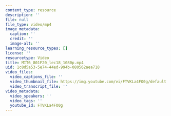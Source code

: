 ```yaml
---
content_type: resource
description: ''
file: null
file_type: video/mp4
image_metadata:
  caption: ''
  credit: ''
  image-alt: ''
learning_resource_types: []
license: ''
resourcetype: Video
title: MIT6_801F20_lec18_1080p.mp4
uid: 1c8d5a53-5e74-44ed-994b-080562aea718
video_files:
  video_captions_file: ''
  video_thumbnail_file: https://img.youtube.com/vi/FTVKLa4FO0g/default.jpg
  video_transcript_file: ''
video_metadata:
  video_speakers: ''
  video_tags: ''
  youtube_id: FTVKLa4FO0g
---
```

